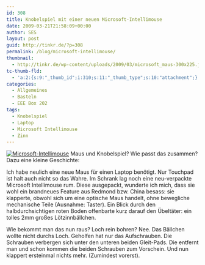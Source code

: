 ```yaml
---
id: 308
title: Knobelspiel mit einer neuen Microsoft-Intellimouse
date: 2009-03-21T21:58:09+00:00
author: SES
layout: post
guid: http://tinkr.de/?p=308
permalink: /blog/microsoft-intellimouse/
thumbnail:
  - http://tinkr.de/wp-content/uploads/2009/03/microsoft_maus-300x225.jpg
tc-thumb-fld:
  - 'a:2:{s:9:"_thumb_id";i:310;s:11:"_thumb_type";s:10:"attachment";}'
categories:
  - Allgemeines
  - Basteln
  - EEE Box 202
tags:
  - Knobelspiel
  - Laptop
  - Microsoft Intellimouse
  - Zinn
---
```

[<img loading="lazy" src="/assets/2009/03/microsoft_maus-300x225.jpg" alt="Microsoft-Intellimouse" title="Microsoft-Intellimouse"    srcset="/assets/2009/03/microsoft_maus-300x225.jpg 300w, /assets/2009/03/microsoft_maus-1024x768.jpg 1024w, /assets/2009/03/microsoft_maus.jpg 2048w" sizes="(max-width: 300px) 100vw, 300px" />](/assets/2009/03/microsoft_maus.jpg)
Maus und Knobelspiel? Wie passt das zusammen? Dazu eine kleine Geschichte:

Ich habe neulich eine neue Maus für einen Laptop benötigt. Nur Touchpad ist halt auch nicht so das Wahre. Im Schrank lag noch eine neu-verpackte Microsoft Intellimouse rum. Diese ausgepackt, wunderte ich mich, dass sie wohl ein brandneues Feature aus Redmond bzw. China besass: sie klapperte, obwohl sich um eine optische Maus handelt, ohne bewegliche mechanische Teile (Ausnahme: Taster). Ein Blick durch den halbdurchsichtigen roten Boden offenbarte kurz darauf den Übeltäter: ein tolles 2mm großes Lötzinnbällchen.

Wie bekommt man das nun raus? Loch rein bohren? Nee. Das Bällchen wollte nicht durchs Loch. Geholfen hat nur das Aufschrauben. Die Schrauben verbergen sich unter den unteren beiden Gleit-Pads. Die entfernt man und schon kommen die beiden Schrauben zum Vorschein. Und nun klappert ersteinmal nichts mehr. (Zumindest vorerst).

